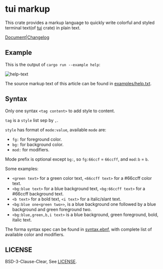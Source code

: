 # tui markup

This crate provides a markup language to quickly write colorful and styled terminal text(of [tui] crate) in plain text.

[Document][doc]|[Changelog][changelog]

## Example

This is the output of `cargo run --example help`:

![help-text][help-text-screenshot]

The source markup text of this article can be found in [examples/help.txt].

## Syntax

Only one syntax `<tag content>` to add style to content.

`tag` is a `style` list sep by `,`.

`style` has format of `mode:value`, available `mode` are:

- `fg:` for foreground color.
- `bg:` for background color.
- `mod:` for modifiers.

Mode prefix is optional except `bg:`, so `fg:66ccf` = `66ccff`, and `mod:b` = `b`.

Some examples:

- `<green text>` for a green color text, `<66ccff text>` for a #66ccff color text.
- `<bg:blue text>` for a blue background text, `<bg:66ccff text>` for a #66ccff background text.
- `<b text>` for a bold text, `<i text>` for a italic/slant text.
- `<bg:blue one<green two>>`, is a blue background one followed by a blue background and green foreground two.
- `<bg:blue,green,b,i text>` is a blue background, green foreground, bold, italic text.

The forma syntax spec can be found in [syntax.ebnf], with complete list of available color and modifiers.

## LICENSE

BSD-3-Clause-Clear, See [LICENSE].

[tui]: https://docs.rs/tui/latest
[doc]: https://docs.rs/tui-markup/latest
[changelog]: https://github.com/7sDream/tui-markup/blob/master/CHANGELOG.md
[help-text-screenshot]: https://rikka.7sdre.am/files/37778eea-660b-47a6-bfd1-43979b5c703b.png
[examples/help.txt]: https://github.com/7sDream/tui-markup/blob/master/examples/help.txt
[syntax.ebnf]: https://github.com/7sDream/tui-markup/blob/master/syntax.ebnf
[LICENSE]: https://github.com/7sDream/tui-markup/blob/master/LICENSE

